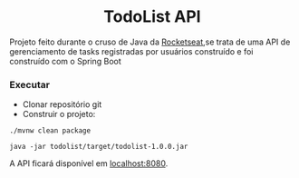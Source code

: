 <h1 align="center">TodoList API</h1>

Projeto feito durante o cruso de Java da [Rocketseat](https://rocketseat.com.br),se trata de uma API de gerenciamento de tasks registradas por usuários construído e foi construído com o 
Spring Boot

### Executar
- Clonar repositório git
- Construir o projeto:
```
./mvnw clean package
```
```
java -jar todolist/target/todolist-1.0.0.jar
```
A API ficará disponível em [localhost:8080](http://localhost:8080).

